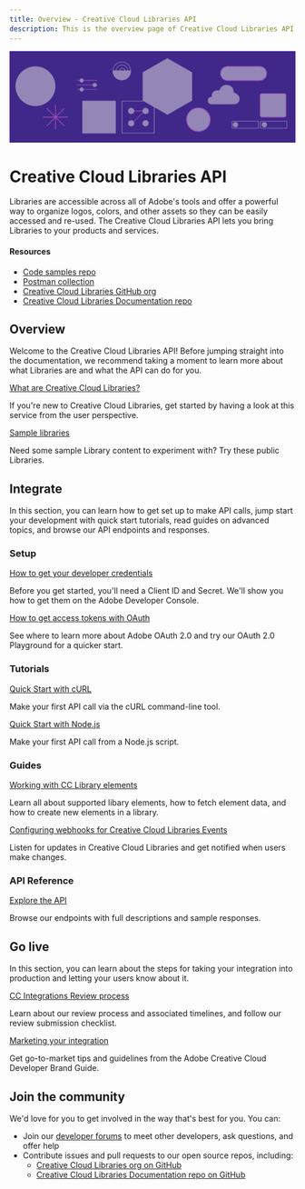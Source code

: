 ```yaml
---
title: Overview - Creative Cloud Libraries API
description: This is the overview page of Creative Cloud Libraries API
---
```


<Hero slots="image, heading, text" background="rgb(64, 34, 138)"/>

![Hero image](./illustration.png)

# Creative Cloud Libraries API

Libraries are accessible across all of Adobe's tools and offer a powerful way to organize logos, colors, and other assets so they can be easily accessed and re-used. The Creative Cloud Libraries API lets you bring Libraries to your products and services.

<Resources slots="heading, links"/>

#### Resources

- [Code samples repo](https://github.com/cc-libraries-api/code-samples)
- [Postman collection](https://github.com/cc-libraries-api/api-docs/blob/master/adobe_cc_libraries_apis.postman_collection.json)
- [Creative Cloud Libraries GitHub org](https://github.com/cc-libraries-api)
- [Creative Cloud Libraries Documentation repo](https://github.com/AdobeDocs/cc-libraries-api)

## Overview

Welcome to the Creative Cloud Libraries API! Before jumping straight into the documentation, we recommend taking a moment to learn more about what Libraries are and what the API can do for you.

<DiscoverBlock slots="link, text"/>

[What are Creative Cloud Libraries?](overview/product-overview/)

If you're new to Creative Cloud Libraries, get started by having a look at this service from the user perspective.

<DiscoverBlock slots="link, text"/>

[Sample libraries](overview/sample-libraries/)

Need some sample Library content to experiment with? Try these public Libraries.

## Integrate

In this section, you can learn how to get set up to make API calls, jump start your development with quick start tutorials, read guides on advanced topics, and browse our API endpoints and responses.

<DiscoverBlock slots="heading, link, text"/>

### Setup

[How to get your developer credentials](integrate/setup/developer-credentials/)

Before you get started, you'll need a Client ID and Secret. We'll show you how to get them on the Adobe Developer Console.

<DiscoverBlock slots="link, text"/>

[How to get access tokens with OAuth](integrate/setup/oauth/)

See where to learn more about Adobe OAuth 2.0 and try our OAuth 2.0 Playground for a quicker start.

<DiscoverBlock slots="heading, link, text"/>

### Tutorials

[Quick Start with cURL](integrate/tutorials/quick-start-curl/)

Make your first API call via the cURL command-line tool.

<DiscoverBlock slots="link, text"/>

[Quick Start with Node.js](integrate/tutorials/quick-start-nodejs/)

Make your first API call from a Node.js script.

<DiscoverBlock slots="heading, link, text"/>

### Guides

[Working with CC Library elements](integrate/guides/working-with-elements/)

Learn all about supported libary elements, how to fetch element data, and how to create new elements in a library.

<DiscoverBlock slots="link, text"/>

[Configuring webhooks for Creative Cloud Libraries Events](integrate/guides/configuring-events-webhooks/)

Listen for updates in Creative Cloud Libraries and get notified when users make changes.

<DiscoverBlock slots="heading, link, text"/>

### API Reference

[Explore the API](api/)

Browse our endpoints with full descriptions and sample responses.

## Go live

In this section, you can learn about the steps for taking your integration into production and letting your users know about it.

<DiscoverBlock slots="link, text"/>

[CC Integrations Review process](go-live/review-process/)

Learn about our review process and associated timelines, and follow our review submission checklist.

<DiscoverBlock slots="link, text"/>

[Marketing your integration](go-live/marketing/)

Get go-to-market tips and guidelines from the Adobe Creative Cloud Developer Brand Guide.

## Join the community

We'd love for you to get involved in the way that's best for you. You can:

- Join our [developer forums](https://forums.creativeclouddeveloper.com/c/creative-cloud-libraries/62) to meet other developers, ask questions, and offer help
- Contribute issues and pull requests to our open source repos, including:
  - [Creative Cloud Libraries org on GitHub](https://github.com/cc-libraries-api)
  - [Creative Cloud Libraries Documentation repo on GitHub](https://github.com/AdobeDocs/cc-libraries-api)
